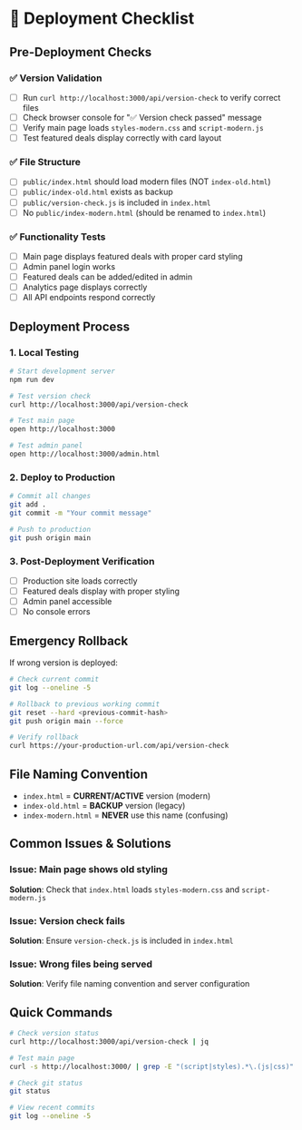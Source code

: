 # 🚀 Deployment Checklist

## Pre-Deployment Checks

### ✅ Version Validation
- [ ] Run `curl http://localhost:3000/api/version-check` to verify correct files
- [ ] Check browser console for "✅ Version check passed" message
- [ ] Verify main page loads `styles-modern.css` and `script-modern.js`
- [ ] Test featured deals display correctly with card layout

### ✅ File Structure
- [ ] `public/index.html` should load modern files (NOT `index-old.html`)
- [ ] `public/index-old.html` exists as backup
- [ ] `public/version-check.js` is included in `index.html`
- [ ] No `public/index-modern.html` (should be renamed to `index.html`)

### ✅ Functionality Tests
- [ ] Main page displays featured deals with proper card styling
- [ ] Admin panel login works
- [ ] Featured deals can be added/edited in admin
- [ ] Analytics page displays correctly
- [ ] All API endpoints respond correctly

## Deployment Process

### 1. Local Testing
```bash
# Start development server
npm run dev

# Test version check
curl http://localhost:3000/api/version-check

# Test main page
open http://localhost:3000

# Test admin panel
open http://localhost:3000/admin.html
```

### 2. Deploy to Production
```bash
# Commit all changes
git add .
git commit -m "Your commit message"

# Push to production
git push origin main
```

### 3. Post-Deployment Verification
- [ ] Production site loads correctly
- [ ] Featured deals display with proper styling
- [ ] Admin panel accessible
- [ ] No console errors

## Emergency Rollback

If wrong version is deployed:

```bash
# Check current commit
git log --oneline -5

# Rollback to previous working commit
git reset --hard <previous-commit-hash>
git push origin main --force

# Verify rollback
curl https://your-production-url.com/api/version-check
```

## File Naming Convention

- `index.html` = **CURRENT/ACTIVE** version (modern)
- `index-old.html` = **BACKUP** version (legacy)
- `index-modern.html` = **NEVER** use this name (confusing)

## Common Issues & Solutions

### Issue: Main page shows old styling
**Solution**: Check that `index.html` loads `styles-modern.css` and `script-modern.js`

### Issue: Version check fails
**Solution**: Ensure `version-check.js` is included in `index.html`

### Issue: Wrong files being served
**Solution**: Verify file naming convention and server configuration

## Quick Commands

```bash
# Check version status
curl http://localhost:3000/api/version-check | jq

# Test main page
curl -s http://localhost:3000/ | grep -E "(script|styles).*\.(js|css)"

# Check git status
git status

# View recent commits
git log --oneline -5
```
